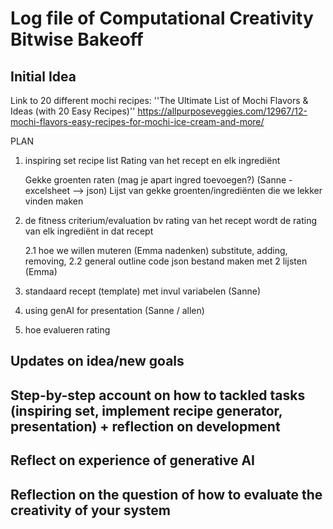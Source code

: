 # Log file of Computational Creativity Bitwise Bakeoff

## Initial Idea 


Link to 20 different mochi recipes:
''The Ultimate List of Mochi Flavors & Ideas (with 20 Easy Recipes)''
https://allpurposeveggies.com/12967/12-mochi-flavors-easy-recipes-for-mochi-ice-cream-and-more/


PLAN
1. inspiring set recipe list
    Rating van het recept en elk ingrediënt
    
    Gekke groenten raten (mag je apart ingred toevoegen?) (Sanne - excelsheet --> json)
    Lijst van gekke groenten/ingrediënten die we lekker vinden maken
2. de fitness criterium/evaluation
    bv rating van het recept wordt de rating van elk ingrediënt in dat recept

    2.1 hoe we willen muteren (Emma nadenken)
        substitute, adding, removing, 
    2.2 general outline code json bestand maken met 2 lijsten (Emma)
    
3. standaard recept (template) met invul variabelen (Sanne)

4. using genAI for presentation (Sanne / allen)


5. hoe evalueren
    rating



## Updates on idea/new goals


## Step-by-step account on how to tackled tasks (inspiring set, implement recipe generator, presentation) + reflection on development


## Reflect on experience of generative AI


## Reflection on the question of how to evaluate the creativity of your system 